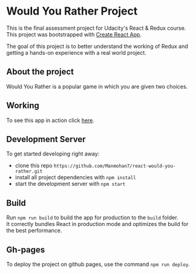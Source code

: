 # Would You Rather Project

This is the final assessment project for Udacity's React & Redux course. This project was bootstrapped with [Create React App](https://github.com/facebook/create-react-app).

The goal of this project is to better understand the working of Redux and getting a hands-on experience with a real world project.

## About the project
Would You Rather is a popular game in which you are given two choices.

## Working
To see this app in action click [here](https://github.com/Manmohan7/react-would-you-rather).

## Development Server
To get started developing right away:

* clone this repo `https://github.com/Manmohan7/react-would-you-rather.git`
* install all project dependencies with `npm install`
* start the development server with `npm start`

## Build

Run `npm run build` to build the app for production to the `build` folder.<br />
It correctly bundles React in production mode and optimizes the build for the best performance.

## Gh-pages

To deploy the project on github pages, use the command `npm run deploy`.

